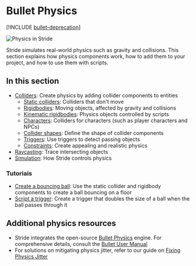 # Bullet Physics

[!INCLUDE [bullet-deprecation](../../includes/bullet-physics-deprecation.md)]

![Physics in Stride](media/physics-index-physics-in-stride.png)

Stride simulates real-world physics such as gravity and collisions. This section explains how physics components work, how to add them to your project, and how to use them with scripts.

## In this section

* [Colliders](colliders.md): Create physics by adding collider components to entities
    * [Static colliders](static-colliders.md): Colliders that don't move
    * [Rigidbodies](rigid-bodies.md): Moving objects, affected by gravity and collisions
    * [Kinematic rigidbodies](kinematic-rigid-bodies.md): Physics objects controlled by scripts
    * [Characters](characters.md): Colliders for characters (such as player characters and NPCs)
    * [Collider shapes](collider-shapes.md): Define the shape of collider components
    * [Triggers](triggers.md): Use triggers to detect passing objects
    * [Constraints](constraints.md): Create appealing and realistic physics
* [Raycasting](raycasting.md): Trace intersecting objects
* [Simulation](simulation.md): How Stride controls physics

### Tutoriais

* [Create a bouncing ball](create-a-bouncing-ball.md): Use the static collider and rigidbody components to create a ball bouncing on a floor
* [Script a trigger](script-a-trigger.md): Create a trigger that doubles the size of a ball when the ball passes through it

## Additional physics resources

- Stride integrates the open-source [Bullet Physics](http://bulletphysics.org/wordpress/) engine. For comprehensive details, consult the [Bullet User Manual](https://github.com/bulletphysics/bullet3/blob/master/docs/Bullet_User_Manual.pdf)
- For solutions on mitigating physics jitter, refer to our guide on [Fixing Physics Jitter](fix-physics-jitter.md)